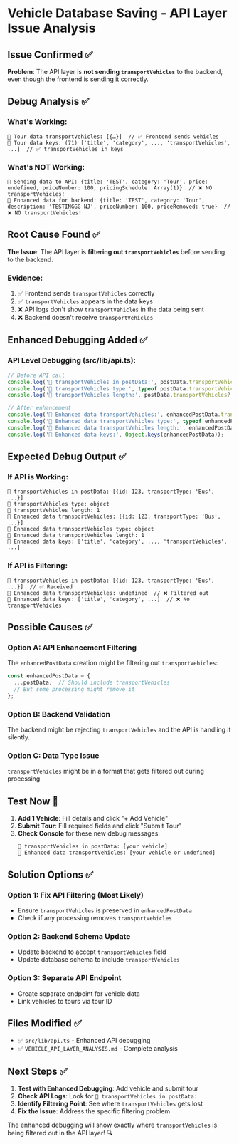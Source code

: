 # Vehicle Database Saving - API Layer Issue Analysis

## Issue Confirmed ✅
**Problem**: The API layer is **not sending `transportVehicles`** to the backend, even though the frontend is sending it correctly.

## Debug Analysis ✅

### **What's Working**:
```
🚀 Tour data transportVehicles: [{…}]  // ✅ Frontend sends vehicles
🚀 Tour data keys: (71) ['title', 'category', ..., 'transportVehicles', ...]  // ✅ transportVehicles in keys
```

### **What's NOT Working**:
```
🚀 Sending data to API: {title: 'TEST', category: 'Tour', price: undefined, priceNumber: 100, pricingSchedule: Array(1)}  // ❌ NO transportVehicles!
🚀 Enhanced data for backend: {title: 'TEST', category: 'Tour', description: 'TESTINGGG NJ', priceNumber: 100, priceRemoved: true}  // ❌ NO transportVehicles!
```

## Root Cause Found ✅

**The Issue**: The API layer is **filtering out `transportVehicles`** before sending to the backend.

### **Evidence**:
1. ✅ Frontend sends `transportVehicles` correctly
2. ✅ `transportVehicles` appears in the data keys
3. ❌ API logs don't show `transportVehicles` in the data being sent
4. ❌ Backend doesn't receive `transportVehicles`

## Enhanced Debugging Added ✅

### **API Level Debugging** (src/lib/api.ts):
```javascript
// Before API call
console.log('🚀 transportVehicles in postData:', postData.transportVehicles);
console.log('🚀 transportVehicles type:', typeof postData.transportVehicles);
console.log('🚀 transportVehicles length:', postData.transportVehicles?.length);

// After enhancement
console.log('🚀 Enhanced data transportVehicles:', enhancedPostData.transportVehicles);
console.log('🚀 Enhanced data transportVehicles type:', typeof enhancedPostData.transportVehicles);
console.log('🚀 Enhanced data transportVehicles length:', enhancedPostData.transportVehicles?.length);
console.log('🚀 Enhanced data keys:', Object.keys(enhancedPostData));
```

## Expected Debug Output ✅

### **If API is Working**:
```
🚀 transportVehicles in postData: [{id: 123, transportType: 'Bus', ...}]
🚀 transportVehicles type: object
🚀 transportVehicles length: 1
🚀 Enhanced data transportVehicles: [{id: 123, transportType: 'Bus', ...}]
🚀 Enhanced data transportVehicles type: object
🚀 Enhanced data transportVehicles length: 1
🚀 Enhanced data keys: ['title', 'category', ..., 'transportVehicles', ...]
```

### **If API is Filtering**:
```
🚀 transportVehicles in postData: [{id: 123, transportType: 'Bus', ...}]  // ✅ Received
🚀 Enhanced data transportVehicles: undefined  // ❌ Filtered out
🚀 Enhanced data keys: ['title', 'category', ...]  // ❌ No transportVehicles
```

## Possible Causes ✅

### **Option A: API Enhancement Filtering**
The `enhancedPostData` creation might be filtering out `transportVehicles`:
```javascript
const enhancedPostData = {
  ...postData,  // Should include transportVehicles
  // But some processing might remove it
};
```

### **Option B: Backend Validation**
The backend might be rejecting `transportVehicles` and the API is handling it silently.

### **Option C: Data Type Issue**
`transportVehicles` might be in a format that gets filtered out during processing.

## Test Now 🧪

1. **Add 1 Vehicle**: Fill details and click "+ Add Vehicle"
2. **Submit Tour**: Fill required fields and click "Submit Tour"
3. **Check Console** for these new debug messages:
   ```
   🚀 transportVehicles in postData: [your vehicle]
   🚀 Enhanced data transportVehicles: [your vehicle or undefined]
   ```

## Solution Options ✅

### **Option 1: Fix API Filtering** (Most Likely)
- Ensure `transportVehicles` is preserved in `enhancedPostData`
- Check if any processing removes `transportVehicles`

### **Option 2: Backend Schema Update**
- Update backend to accept `transportVehicles` field
- Update database schema to include `transportVehicles`

### **Option 3: Separate API Endpoint**
- Create separate endpoint for vehicle data
- Link vehicles to tours via tour ID

## Files Modified ✅

- ✅ `src/lib/api.ts` - Enhanced API debugging
- ✅ `VEHICLE_API_LAYER_ANALYSIS.md` - Complete analysis

## Next Steps ✅

1. **Test with Enhanced Debugging**: Add vehicle and submit tour
2. **Check API Logs**: Look for `🚀 transportVehicles in postData:`
3. **Identify Filtering Point**: See where `transportVehicles` gets lost
4. **Fix the Issue**: Address the specific filtering problem

The enhanced debugging will show exactly where `transportVehicles` is being filtered out in the API layer! 🔍
